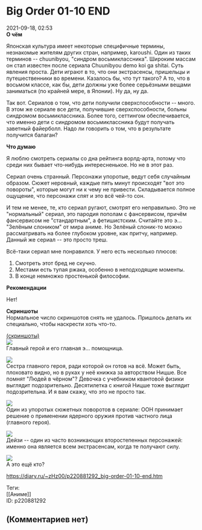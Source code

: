 Big Order 01-10 END
===================

  
2021-09-18, 02:53  
  **О чём**    
   
 Японская культура имеет некоторые специфичные термины, незнакомые жителям других стран, например, karoushi. Один из таких терминов -- chuunibyou, "синдром восьмиклассника". Широким массам он стал известен после сериала Chuunibyou demo koi ga shitai. Суть явления проста. Дети играют в то, что они экстрасенсы, пришельцы и путешественники во времени. Казалось бы, что тут такого? А то, что в восьмом классе, как бы, дети должны уже более серьёзными вещами заниматься (по крайней мере, в Японии). Ну да, ну да.   
   
 Так вот. Сериалов о том, что дети получили сверхспособности -- много. В этом же сериале все дети, получившие сверхспособности, больны синдромом восьмиклассника. Более того, сеттингом обеспечивается, что именно дети с синдромом восьмиклассника будут получать заветный файерболл. Надо ли говорить о том, что в результате получится балаган?   
   
  **Что думаю**    
   
 Я люблю смотреть сериалы со дна рейтинга ворлд-арта, потому что среди них бывает что-нибудь интересненькое. Но не в этот раз.   
   
 Сериал очень странный. Персонажи упоротые, ведут себя случайным образом. Сюжет неровный, каждые пять минут происходят "вот это повороты", которые могут ни к чему не привести. Складывается полное ощущение, что персонажи спят и это всё чей-то сон.   
   
 И тем не менее, те, кто сериал ругают, смотрят его неправильно. Это не "нормальный" сериал, это пародия пополам с фансервисом, причём фансервисом не "стандартным", а фетишистским. Считайте это э... "Зелёным слоником" от мира аниме. Но Зелёный слоник-то можно рассматривать на более глубоком уровне, как притчу, например. Данный же сериал -- это просто треш.   
   
 Всё-таки сериал мне понравился. У него есть несколько плюсов:   
 1. Смотреть этот бред не скучно.   
 2. Местами есть тупая ржака, особенно в неподходящие моменты.   
 3. В конце немножко простенькой философии.   
   
  **Рекомендации**    
   
 Нет!   
   
  **Скриншоты**    
 Нормальное число скриншотов снять не удалось. Пришлось делать их специально, чтобы наскрести хоть что-то.   
   
  [(скриншоты)](https://zHz00.diary.ru/p220881292.htm?index=1#linkmore220881292m1)       
  [![](https://c.radikal.ru/c43/2109/81/a97b2c68f71ct.jpg)](https://c.radikal.ru/c43/2109/81/a97b2c68f71c.jpg)    
 Главный герой и его главная э... помощница.   
   
  [![](https://b.radikal.ru/b11/2109/e1/a307a5cba233t.jpg)](https://b.radikal.ru/b11/2109/e1/a307a5cba233.jpg)    
 Сестра главного героя, ради которой он готов на всё. Может быть, плоховато видно, но в руках у неё книжка за авторством Ницше. Все помнят "Людей в чёрном"? Девочка с учебником квантовой физики выглядит подозрительно. Десятилетка с книгой Ницше тоже выглядит подозрительна. И я вам скажу, что это не просто так.   
   
  [![](https://c.radikal.ru/c20/2109/f2/00634bca1864t.jpg)](https://c.radikal.ru/c20/2109/f2/00634bca1864.jpg)    
 Один из упоротых сюжетных поворотов в сериале: ООН принимает решение о применении ядерного оружия против частного лица (главного героя).   
   
  [![](https://c.radikal.ru/c04/2109/57/fd300b8f84d4t.jpg)](https://c.radikal.ru/c04/2109/57/fd300b8f84d4.jpg)    
 Дейзи -- один из часто возникающих второстепенных персонажей: именно она является всем экстрасенсам, когда те получают силу.   
   
  [![](https://a.radikal.ru/a42/2109/a9/3f8cb390c5dft.jpg)](https://a.radikal.ru/a42/2109/a9/3f8cb390c5df.jpg)    
 А это ещё кто?   
   
      
  
<https://diary.ru/~zHz00/p220881292_big-order-01-10-end.htm>  
  
Теги:  
[[Аниме]]  
ID: p220881292  


(Комментариев нет)
------------------